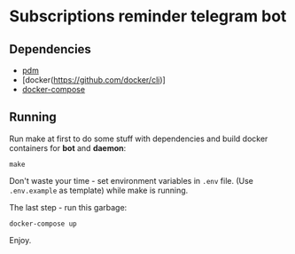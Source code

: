 # Subscriptions reminder telegram bot
## Dependencies
* [pdm](https://github.com/pdm-project/pdm)
* [docker(https://github.com/docker/cli)]
* [docker-compose](https://github.com/docker/compose)

## Running
Run make at first to do some stuff with dependencies and build docker containers for **bot** and **daemon**:

`make`

Don't waste your time - set environment variables in `.env` file. (Use `.env.example` as template) while make is running.

The last step - run this garbage:

`docker-compose up`

Enjoy.
